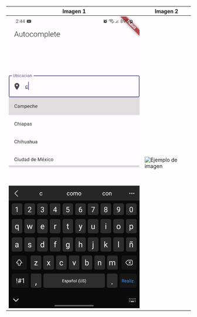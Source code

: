 
# 
| Imagen 1 | Imagen 2 |
| -------- | -------- |
| ![Ejemplo de imagen](./capturas/captura_1.jpg) | ![Ejemplo de imagen](./capturas_/captura_2.jpg)

